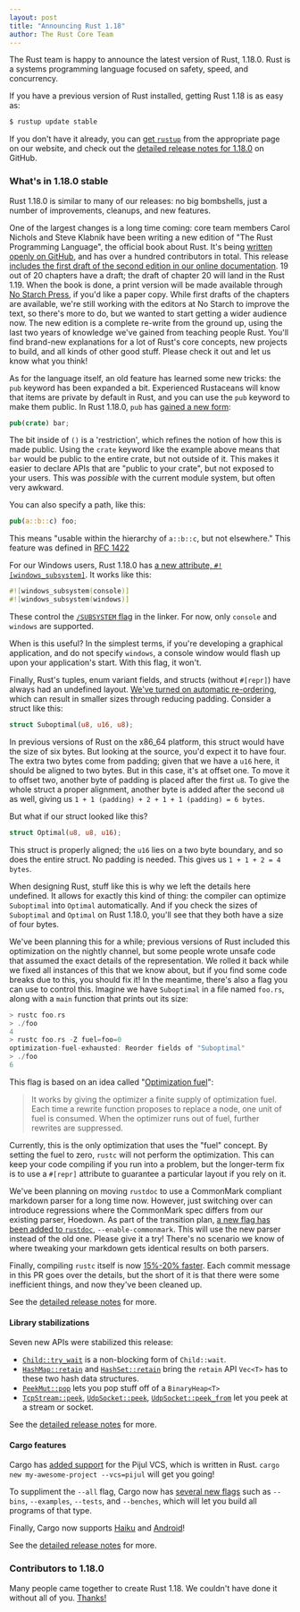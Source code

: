 ```yaml
---
layout: post
title: "Announcing Rust 1.18"
author: The Rust Core Team
---
```


The Rust team is happy to announce the latest version of Rust, 1.18.0. Rust is a
systems programming language focused on safety, speed, and concurrency.

If you have a previous version of Rust installed, getting Rust 1.18 is as easy as:

```bash
$ rustup update stable
```

If you don't have it already, you can [get `rustup`][install] from the
appropriate page on our website, and check out the [detailed release notes for
1.18.0][notes] on GitHub.

[install]: https://www.rust-lang.org/install.html
[notes]: https://github.com/rust-lang/rust/blob/rust-1.17-relnotes/RELEASES.md#version-1180-2017-06-08

### What's in 1.18.0 stable

Rust 1.18.0 is similar to many of our releases: no big bombshells, just a number
of improvements, cleanups, and new features.

One of the largest changes is a long time coming: core team members Carol
Nichols and Steve Klabnik have been writing a new edition of "The Rust
Programming Language", the official book about Rust. It's being [written openly
on GitHub](https://github.com/rust-lang/book), and has over a hundred
contributors in total. This release [includes the first draft of the second
edition in our online documentation](https://doc.rust-lang.org/stable/book/).
19 out of 20 chapters have a draft; the draft of chapter 20 will land in the
Rust 1.19. When the book is done, a print version will be made available through
[No Starch Press](https://www.nostarch.com/Rust), if you'd like a paper copy.
While first drafts of the chapters are available, we're still working with the
editors at No Starch to improve the text, so there's more to do, but we wanted
to start getting a wider audience now. The new edition is a complete re-write
from the ground up, using the last two years of knowledge we've gained from
teaching people Rust. You'll find brand-new explanations for a lot of Rust's
core concepts, new projects to build, and all kinds of other good stuff. Please
check it out and let us know what you think!

As for the language itself, an old feature has learned some new tricks: the
`pub` keyword has been expanded a bit. Experienced Rustaceans will know that
items are private by default in Rust, and you can use the `pub` keyword to make
them public. In Rust 1.18.0, `pub` has [gained a new
form](https://github.com/rust-lang/rust/pull/40556):

```rust
pub(crate) bar;
```

The bit inside of `()` is a 'restriction', which refines the notion of how this
is made public. Using the `crate` keyword like the example above means that
`bar` would be public to the entire crate, but not outside of it. This makes it
easier to declare APIs that are "public to your crate", but not exposed to your
users. This was *possible* with the current module system, but often very awkward.

You can also specify a path, like this:

```rust
pub(a::b::c) foo;
```

This means "usable within the hierarchy of `a::b::c`, but not elsewhere." This
feature was defined in [RFC
1422](https://github.com/rust-lang/rfcs/blob/master/text/1422-pub-restricted.md)

For our Windows users, Rust 1.18.0 has [a new attribute,
`#![windows_subsystem]`](https://github.com/rust-lang/rust/pull/40870). It
works like this:

```rust
#![windows_subsystem(console)]
#![windows_subsystem(windows)]
```

These control the [`/SUBSYSTEM` flag](https://msdn.microsoft.com/en-us/library/fcc1zstk.aspx)
in the linker. For now, only `console` and `windows` are supported.

When is this useful? In the simplest terms, if you're developing a graphical
application, and do not specify `windows`, a console window would flash up upon
your application's start. With this flag, it won't.

Finally, Rust's tuples, enum variant fields, and structs (without `#[repr]`) have
always had an undefined layout. [We've turned on automatic re-ordering](https://github.com/rust-lang/rust/pull/40377), which can result in smaller sizes
through reducing padding. Consider a struct like this:

```rust
struct Suboptimal(u8, u16, u8);
```

In previous versions of Rust on the x86_64 platform, this struct would have the
size of six bytes. But looking at the source, you'd expect it to have four. The
extra two bytes come from padding; given that we have a `u16` here, it should be
aligned to two bytes. But in this case, it's at offset one. To move it to offset
two, another byte of padding is placed after the first `u8`. To give the whole struct
a proper alignment, another byte is added after the second `u8` as well, giving us
`1 + 1 (padding) + 2 + 1 + 1 (padding) = 6 bytes`.

But what if our struct looked like this?

```rust
struct Optimal(u8, u8, u16);
```

This struct is properly aligned; the `u16` lies on a two byte boundary, and so does
the entire struct. No padding is needed. This gives us `1 + 1 + 2 = 4 bytes`.

When designing Rust, stuff like this is why we left the details here undefined.
It allows for exactly this kind of thing: the compiler can optimize `Suboptimal`
into `Optimal` automatically. And if you check the sizes of `Suboptimal` and
`Optimal` on Rust 1.18.0, you'll see that they both have a size of four bytes.

We've been planning this for a while; previous versions of Rust included this
optimization on the nightly channel, but some people wrote unsafe code that
assumed the exact details of the representation. We rolled it back while we fixed
all instances of this that we know about, but if you find some code breaks due to
this, you should fix it! In the meantime, there's also a flag you can use to control
this. Imagine we have `Suboptimal` in a file named `foo.rs`, along with a `main`
function that prints out its size:

```rust
> rustc foo.rs
> ./foo
4
> rustc foo.rs -Z fuel=foo=0
optimization-fuel-exhausted: Reorder fields of "Suboptimal"
> ./foo
6
```

This flag is based on an idea called "[Optimization
fuel](https://www.microsoft.com/en-us/research/wp-content/uploads/2016/07/dfopt-popl10.pdf)":

> It works by giving the optimizer a finite supply of optimization fuel. Each
> time a rewrite function proposes to replace a node, one unit of fuel is
> consumed. When the optimizer runs out of fuel, further rewrites are
> suppressed.

Currently, this is the only optimization that uses the "fuel" concept. By
setting the fuel to zero, `rustc` will not perform the optimization. This can
keep your code compiling if you run into a problem, but the longer-term fix is
to use a `#[repr]` attribute to guarantee a particular layout if you rely on it.

We've been planning on moving `rustdoc` to use a CommonMark compliant markdown
parser for a long time now. However, just switching over can introduce
regressions where the CommonMark spec differs from our existing parser, Hoedown.
As part of the transition plan, [a new flag has been added to
`rustdoc`](https://github.com/rust-lang/rust/pull/40338), `--enable-commonmark`.
This will use the new parser instead of the old one. Please give it a try! There's
no scenario we know of where tweaking your markdown gets identical results on both
parsers.

Finally, compiling `rustc` itself is now [15%-20% faster](https://github.com/rust-lang/rust/pull/41469). Each commit message in this PR
goes over the details, but the short of it is that there were some inefficient
things, and now they've been cleaned up.

See the [detailed release notes][notes] for more.

#### Library stabilizations

Seven new APIs were stabilized this release:

- [`Child::try_wait`] is a non-blocking form of `Child::wait`.
- [`HashMap::retain`] and  [`HashSet::retain`] bring the `retain` API `Vec<T>` has to these two hash data structures.
- [`PeekMut::pop`] lets you pop stuff off of a `BinaryHeap<T>`
- [`TcpStream::peek`], [`UdpSocket::peek`], [`UdpSocket::peek_from`] let you peek at a stream or socket.

[`Child::try_wait`]: https://doc.rust-lang.org/std/process/struct.Child.html#method.try_wait
[`HashMap::retain`]: https://doc.rust-lang.org/std/collections/struct.HashMap.html#method.retain
[`HashSet::retain`]: https://doc.rust-lang.org/std/collections/struct.HashSet.html#method.retain
[`PeekMut::pop`]: https://doc.rust-lang.org/std/collections/binary_heap/struct.PeekMut.html#method.pop
[`TcpStream::peek`]: https://doc.rust-lang.org/std/net/struct.TcpStream.html#method.peek
[`UdpSocket::peek_from`]: https://doc.rust-lang.org/std/net/struct.UdpSocket.html#method.peek_from
[`UdpSocket::peek`]: https://doc.rust-lang.org/std/net/struct.UdpSocket.html#method.peek

See the [detailed release notes][notes] for more.

#### Cargo features

Cargo has [added support](https://github.com/rust-lang/cargo/pull/3842) for the Pijul VCS,
which is written in Rust. `cargo new my-awesome-project --vcs=pijul` will get you going!

To suppliment the `--all` flag, Cargo now has [several new
flags](https://github.com/rust-lang/cargo/pull/3901) such as `--bins`,
`--examples`, `--tests`, and `--benches`, which will let you build all programs of
that type.

Finally, Cargo now supports [Haiku](https://github.com/rust-lang/cargo/pull/3952) and
[Android](https://github.com/rust-lang/cargo/pull/3885)!

See the [detailed release notes][notes] for more.

### Contributors to 1.18.0

Many people came together to create Rust 1.18. We couldn't have done it without
all of you. [Thanks!](https://thanks.rust-lang.org/rust/1.18.0)
